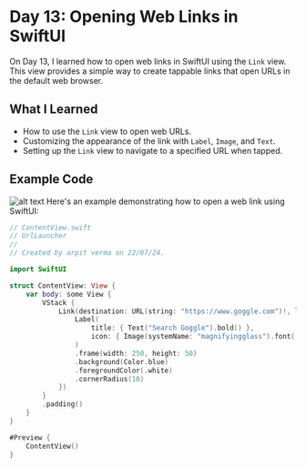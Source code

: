 # Day 13: Opening Web Links in SwiftUI

On Day 13, I learned how to open web links in SwiftUI using the `Link` view. This view provides a simple way to create tappable links that open URLs in the default web browser.

## What I Learned

- How to use the `Link` view to open web URLs.
- Customizing the appearance of the link with `Label`, `Image`, and `Text`.
- Setting up the `Link` view to navigate to a specified URL when tapped.

## Example Code
![alt text](<Screenshot 2024-07-22 at 11.56.03 PM.png>)
Here's an example demonstrating how to open a web link using SwiftUI:

```swift
// ContentView.swift
// UrlLauncher
//
// Created by arpit verma on 22/07/24.

import SwiftUI

struct ContentView: View {
    var body: some View {
        VStack {
            Link(destination: URL(string: "https://www.goggle.com")!, label: {
                Label(
                    title: { Text("Search Goggle").bold() },
                    icon: { Image(systemName: "magnifyingglass").font(.system(size: 22, weight: .bold, design: .default)) }
                )
                .frame(width: 250, height: 50)
                .background(Color.blue)
                .foregroundColor(.white)
                .cornerRadius(10)
            })
        }
        .padding()
    }
}

#Preview {
    ContentView()
}
